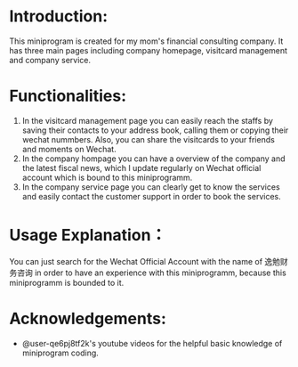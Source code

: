 # Introduction:
This miniprogram is created for my mom's financial consulting company. 
It has three main pages including company homepage, visitcard management and company service.
# Functionalities:
1. In the visitcard management page you can easily reach the staffs by saving their contacts to your address book, calling them or copying their wechat nummbers. Also, you can share the visitcards to your friends and moments on Wechat.
2. In the company hompage you can have a overview of the company and the latest fiscal news, which I update regularly on Wechat official account which is bound to this miniprogramm.
3. In the company service page you can clearly get to know the services and easily contact the customer support in order to book the services.
# Usage Explanation：
You can just search for the Wechat Official Account with the name of 逸勉财务咨询 in order to have an experience with this miniprogramm, because this miniprogramm is bounded to it.
# Acknowledgements:
- @user-qe6pj8tf2k's youtube videos for the helpful basic knowledge of miniprogram coding.




